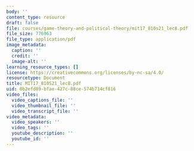 ```yaml
---
body: ''
content_type: resource
draft: false
file: courses/game-theory-and-political-theory/mit17_810s21_lec8.pdf
file_size: 776963
file_type: application/pdf
image_metadata:
  caption: ''
  credit: ''
  image-alt: ''
learning_resource_types: []
license: https://creativecommons.org/licenses/by-nc-sa/4.0/
resourcetype: Document
title: MIT17_810S21_lec8.pdf
uid: 0b2efd89-bfae-427c-88ce-574b714cf816
video_files:
  video_captions_file: ''
  video_thumbnail_file: ''
  video_transcript_file: ''
video_metadata:
  video_speakers: ''
  video_tags: ''
  youtube_description: ''
  youtube_id: ''
---
```

